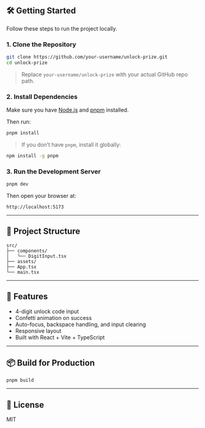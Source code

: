 ## 🛠️ Getting Started

Follow these steps to run the project locally.

### 1. Clone the Repository

```bash
git clone https://github.com/your-username/unlock-prize.git
cd unlock-prize
````

> Replace `your-username/unlock-prize` with your actual GitHub repo path.

### 2. Install Dependencies

Make sure you have [Node.js](https://nodejs.org/) and [pnpm](https://pnpm.io) installed.

Then run:

```bash
pnpm install
```

> If you don’t have `pnpm`, install it globally:

```bash
npm install -g pnpm
```

### 3. Run the Development Server

```bash
pnpm dev
```

Then open your browser at:

```
http://localhost:5173
```

---

## 📁 Project Structure

```
src/
├── components/
│   └── DigitInput.tsx
├── assets/
├── App.tsx
└── main.tsx
```

---

## 🎉 Features

* 4-digit unlock code input
* Confetti animation on success
* Auto-focus, backspace handling, and input clearing
* Responsive layout
* Built with React + Vite + TypeScript

---

## 📦 Build for Production

```bash
pnpm build
```

---

## 📄 License

MIT
